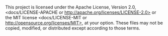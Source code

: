 This project is licensed under the Apache License, Version 2.0, <docs/LICENSE-APACHE or
http://apache.org/licenses/LICENSE-2.0> or the MIT license <docs/LICENSE-MIT or
http://opensource.org/licenses/MIT>, at your option. These files may not be
copied, modified, or distributed except according to those terms.
